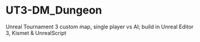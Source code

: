 # UT3-DM_Dungeon
Unreal Tournament 3 custom map, single player vs AI; build in Unreal Editor 3, Kismet &amp; UnrealScript
